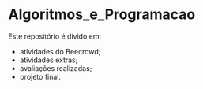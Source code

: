 # Algoritmos_e_Programacao
Este repositório é divido em:

- atividades do Beecrowd;
- atividades extras;
- avaliações realizadas;
- projeto final.
